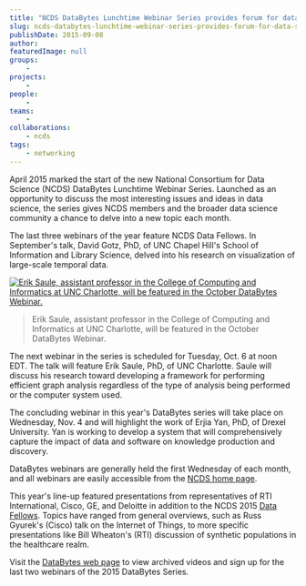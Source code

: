 ```yaml
---
title: "NCDS DataBytes Lunchtime Webinar Series provides forum for data science topics"
slug: ncds-databytes-lunchtime-webinar-series-provides-forum-for-data-science-topics
publishDate: 2015-09-08
author: 
featuredImage: null
groups:
    - 
projects:
    - 
people:
    - 
teams: 
    - 
collaborations:
    - ncds
tags:
    - networking
---
```

April 2015 marked the start of the new National Consortium for Data Science (NCDS) DataBytes Lunchtime Webinar Series. Launched as an opportunity to discuss the most interesting issues and ideas in data science, the series gives NCDS members and the broader data science community a chance to delve into a new topic each month.

The last three webinars of the year feature NCDS Data Fellows. In September's talk, David Gotz, PhD, of UNC Chapel Hill's School of Information and Library Science, delved into his research on visualization of large-scale temporal data.

[![Erik Saule, assistant professor in the College of Computing and Informatics at UNC Charlotte, will be featured in the October DataBytes Webinar.](https://renci.org/wp-content/uploads/2014/12/erik_saule_small.jpeg)](https://renci.org/wp-content/uploads/2014/12/erik_saule_small.jpeg)
>Erik Saule, assistant professor in the College of Computing and Informatics at UNC Charlotte, will be featured in the October DataBytes Webinar.

The next webinar in the series is scheduled for Tuesday, Oct. 6 at noon EDT. The talk will feature Erik Saule, PhD, of UNC Charlotte. Saule will discuss his research toward developing a framework for performing efficient graph analysis regardless of the type of analysis being performed or the computer system used.

The concluding webinar in this year's DataBytes series will take place on Wednesday, Nov. 4 and will highlight the work of Erjia Yan, PhD, of Drexel University. Yan is working to develop a system that will comprehensively capture the impact of data and software on knowledge production and discovery.

DataBytes webinars are generally held the first Wednesday of each month, and all webinars are easily accessible from the [NCDS home page](http://data2discovery.org/).

This year's line-up featured presentations from representatives of RTI International, Cisco, GE, and Deloitte in addition to the NCDS 2015 [Data Fellows](http://data2discovery.org/data-fellows/). Topics have ranged from general overviews, such as Russ Gyurek's (Cisco) talk on the Internet of Things, to more specific presentations like Bill Wheaton's (RTI) discussion of synthetic populations in the healthcare realm.

Visit the [DataBytes web page](http://data2discovery.org/databytes-webinars/) to view archived videos and sign up for the last two webinars of the 2015 DataBytes Series.
